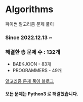 # Algorithms
파이썬 알고리즘 문제 풀이
### Since 2022.12.13 ~
### 해결한 총 문제 수 : 132개
- BAEKJOON - 83개
- PROGRAMMERS - 49개

[알고리즘 문제 풀이 블로그](https://monzheld.tistory.com/category/%E2%8C%A8%EF%B8%8F%20Algorithms)
#### 모든 문제는 Python3 로 해결했습니다.
